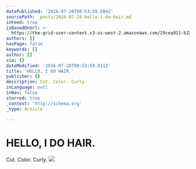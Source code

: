 ```yaml
---
datePublished: '2016-07-28T00:53:59.684Z'
sourcePath: _posts/2016-07-28-hello-i-do-hair.md
inFeed: true
isBasedOnUrl: >-
  https://the-grid-user-content.s3-us-west-2.amazonaws.com/29cea911-b229-4b0a-83b7-a9357700d7f0.jpg
authors: []
hasPage: false
keywords: []
author: []
via: {}
dateModified: '2016-07-28T00:53:58.911Z'
title: 'HELLO, I DO HAIR.'
publisher: {}
description: Cut. Color. Curly.
inLanguage: null
inNav: false
starred: true
_context: 'http://schema.org'
_type: Article

---
```

# **HELLO, I DO HAIR.**

Cut. Color. Curly.
![](https://imgflo.herokuapp.com/graph/vahj1ThiexotieMo/dbcd8932a6e83cb78e56d88d8c7f2de4/croprotate.jpg?cropheight=3000&cropwidth=4376&degrees=0&input=https%3A%2F%2Fthe-grid-user-content.s3-us-west-2.amazonaws.com%2F29cea911-b229-4b0a-83b7-a9357700d7f0.jpg&x=779&y=0)